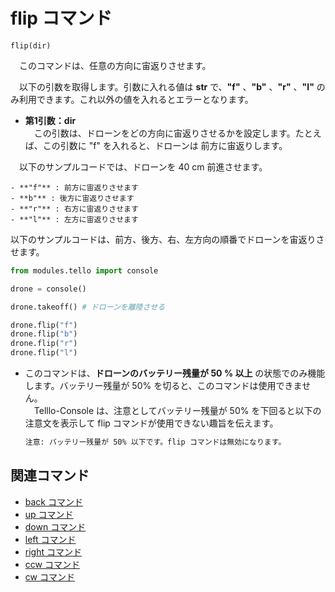 # flip コマンド

```flip(dir)```
<br>

　このコマンドは、任意の方向に宙返りさせます。<br>

　以下の引数を取得します。引数に入れる値は **str** で、**"f"** 、**"b"** 、**"r"** 、**"l"** のみ利用できます。これ以外の値を入れるとエラーとなります。

- **第1引数：dir**<br>
　この引数は、ドローンをどの方向に宙返りさせるかを設定します。たとえば、この引数に "f" を入れると、ドローンは 前方に宙返りします。

　以下のサンプルコードでは、ドローンを 40 cm 前進させます。

    - **"f"** : 前方に宙返りさせます
    - **b"** : 後方に宙返りさせます
    - **"r"** : 右方に宙返りさせます
    - **"l"** : 左方に宙返りさせます

以下のサンプルコードは、前方、後方、右、左方向の順番でドローンを宙返りさせます。
```python
from modules.tello import console

drone = console()

drone.takeoff() # ドローンを離陸させる

drone.flip("f")
drone.flip("b")
drone.flip("r")
drone.flip("l")
```

- このコマンドは、**ドローンのバッテリー残量が 50 % 以上** の状態でのみ機能します。バッテリー残量が 50% を切ると、このコマンドは使用できません。<br>
　Telllo-Console は、注意としてバッテリー残量が 50% を下回ると以下の注意文を表示して flip コマンドが使用できない趣旨を伝えます。
    ```bash
    注意: バッテリー残量が 50% 以下です。flip コマンドは無効になります。
    ```

## 関連コマンド

- [back コマンド](https://github.com/GAI-313/Tello-Console/blob/master/tutorial/command_list/back.md)
- [up コマンド](https://github.com/GAI-313/Tello-Console/blob/master/tutorial/command_list/up.md)
- [down コマンド](https://github.com/GAI-313/Tello-Console/blob/master/tutorial/command_list/down.md)
- [left コマンド](https://github.com/GAI-313/Tello-Console/blob/master/tutorial/command_list/left.md)
- [right コマンド](https://github.com/GAI-313/Tello-Console/blob/master/tutorial/command_list/right.md)
- [ccw コマンド](https://github.com/GAI-313/Tello-Console/blob/master/tutorial/command_list/ccw.md)
- [cw コマンド](https://github.com/GAI-313/Tello-Console/blob/master/tutorial/command_list/xw.md)
